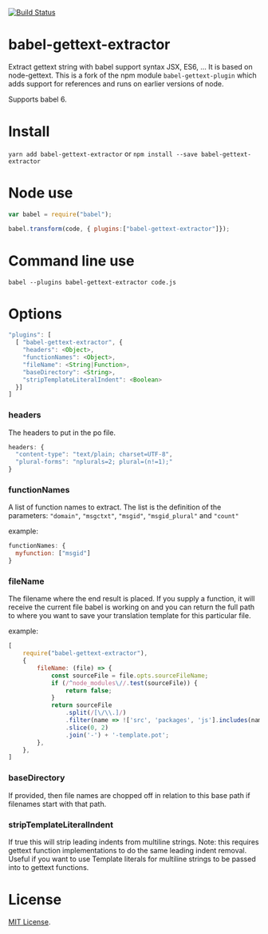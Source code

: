 [![Build Status](https://travis-ci.org/mozilla/babel-gettext-extractor.svg?branch=master)](https://travis-ci.org/mozilla/babel-gettext-extractor)

# babel-gettext-extractor

Extract gettext string with babel support syntax JSX, ES6, ... It is based on
node-gettext.  This is a fork of the npm module `babel-gettext-plugin` which
adds support for references and runs on earlier versions of node.

Supports babel 6.

Install
========
`yarn add babel-gettext-extractor`
or
`npm install --save babel-gettext-extractor`

Node use
========

```js
var babel = require("babel");

babel.transform(code, { plugins:["babel-gettext-extractor"]});
```

Command line use
================

```
babel --plugins babel-gettext-extractor code.js
```

Options
=======


```js
"plugins": [
  [ "babel-gettext-extractor", {
    "headers": <Object>,
    "functionNames": <Object>,
    "fileName": <String|Function>,
    "baseDirectory": <String>,
    "stripTemplateLiteralIndent": <Boolean>
  }]
]
```

### headers ###
The headers to put in the po file.

```js
headers: {
  "content-type": "text/plain; charset=UTF-8",
  "plural-forms": "nplurals=2; plural=(n!=1);"
}
```

### functionNames ###

A list of function names to extract.  The list is the definition of the
parameters: `"domain"`, `"msgctxt"`, `"msgid"`, `"msgid_plural"` and
`"count"`

example:
```js
functionNames: {
  myfunction: ["msgid"]
}
```

### fileName ###

The filename where the end result is placed. If you supply a function, it will receive the current file babel is working
on and you can return the full path to where you want to save your translation template for this particular file.

example:
```javascript
[
    require("babel-gettext-extractor"),
    {
        fileName: (file) => {
            const sourceFile = file.opts.sourceFileName;
            if (/^node_modules\//.test(sourceFile)) {
                return false;
            }
            return sourceFile
                .split(/[\/\\.]/)
                .filter(name => !['src', 'packages', 'js'].includes(name))
                .slice(0, 2)
                .join('-') + '-template.pot';
        },
    },
]
```

### baseDirectory ###

If provided, then file names are chopped off in relation to this base path
if filenames start with that path.

### stripTemplateLiteralIndent ###

If true this will strip leading indents from multiline strings. Note: this
requires gettext function implementations to do the same leading indent removal.
Useful if you want to use Template literals for multiline strings to be passed
into to gettext functions.

License
=======

[MIT License](LICENSE).

